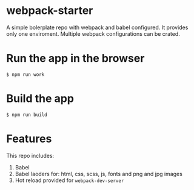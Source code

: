 # webpack-starter
A simple bolerplate repo with webpack and babel configured. It provides only one enviroment. Multiple webpack configurations can be crated.

# Run the app in the browser

```
$ npm run work
```

# Build the app

```
$ npm run build
```

# Features

This repo includes:

1. Babel
1. Babel laoders for: html, css, scss, js, fonts and png and jpg images
1. Hot reload provided for `webpack-dev-server`
